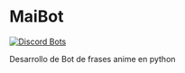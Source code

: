 # MaiBot

[![Discord Bots](https://top.gg/api/widget/status/655827490656485397.svg)](https://top.gg/bot/655827490656485397)

Desarrollo de Bot de frases anime en python

